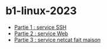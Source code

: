 # b1-linux-2023
- [Partie 1 : service SSH](./ssh.md)
- [Partie 2 : service Web](./web.md)
- [Partie 3 : service netcat fait maison](./netcat.md)
